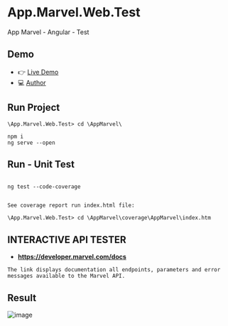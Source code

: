 # App.Marvel.Web.Test
App Marvel - Angular - Test

## Demo

- :point_right: [Live Demo](https://test-geo-marvel.web.app/)
- :computer: [Author](https://github.com/GeovannyDias)


## Run Project

```
\App.Marvel.Web.Test> cd \AppMarvel\

npm i
ng serve --open

```

## Run - Unit Test

```

ng test --code-coverage


See coverage report run index.html file:

\App.Marvel.Web.Test> cd \AppMarvel\coverage\AppMarvel\index.htm

```

## INTERACTIVE API TESTER

* **https://developer.marvel.com/docs**

```
The link displays documentation all endpoints, parameters and error messages available to the Marvel API.

```




## Result

![image](https://user-images.githubusercontent.com/23192401/153784212-de8c45b4-79af-49c5-88e9-05b019ebafdd.png)
